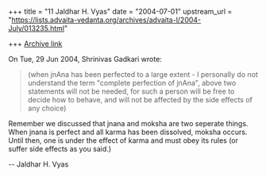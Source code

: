 +++
title = "11 Jaldhar H. Vyas"
date = "2004-07-01"
upstream_url = "https://lists.advaita-vedanta.org/archives/advaita-l/2004-July/013235.html"

+++
[Archive link](https://lists.advaita-vedanta.org/archives/advaita-l/2004-July/013235.html)

On Tue, 29 Jun 2004, Shrinivas Gadkari wrote:

> (when jnAna has been perfected to a large extent - I personally do not
> understand the term "complete perfection of jnAna", above two statements
> will not be needed, for such a person will be free to decide how to
> behave, and will not be affected by the side effects of any choice)
>

Remember we discussed that jnana and moksha are two seperate things.  When
jnana is perfect and all karma has been dissolved, moksha occurs.  Until
then, one is under the effect of karma and must obey its rules (or suffer
side effects as you said.)

-- 
Jaldhar H. Vyas <jaldhar at braincells.com>

